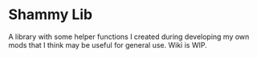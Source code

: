 # Shammy Lib

A library with some helper functions I created during developing my own mods  that I think may be useful for general use. Wiki is WIP.